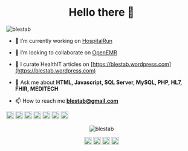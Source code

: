 <h1 align="center">Hello there 👋</h1>

<p align="left"> <img src="https://komarev.com/ghpvc/?username=blestab" alt="blestab" /> </p>

- 🔭 I’m currently working on [HospitalRun](https://github.com/HospitalRun)

- 👯 I’m looking to collaborate on [OpenEMR](https://github.com/openemr/openemr)

- 📝 I curate HealthIT articles on [https://blestab.wordpress.com](https://blestab.wordpress.com)

- 💬 Ask me about **HTML, Javascript, SQL Server, MySQL, PHP, HL7, FHIR, MEDITECH**

- 📫 How to reach me **blestab@gmail.com**

<p align="left"><img src="https://konpa.github.io/devicon/devicon.git/icons/vuejs/vuejs-original-wordmark.svg" alt="vuejs" width="20" height="20"/> <img src="https://konpa.github.io/devicon/devicon.git/icons/react/react-original-wordmark.svg" alt="react" width="20" height="20"/> <img src="https://konpa.github.io/devicon/devicon.git/icons/dot-net/dot-net-original-wordmark.svg" alt="dotnet" width="20" height="20"/> <img src="https://konpa.github.io/devicon/devicon.git/icons/javascript/javascript-original.svg" alt="javascript" width="20" height="20"/> <img src="https://konpa.github.io/devicon/devicon.git/icons/typescript/typescript-original.svg" alt="typescript" width="20" height="20"/> <img src="https://konpa.github.io/devicon/devicon.git/icons/mysql/mysql-original-wordmark.svg" alt="mysql" width="20" height="20"/> <img src="https://konpa.github.io/devicon/devicon.git/icons/php/php-original.svg" alt="php" width="20" height="20"/></p><p align="center"> <img src="https://github-readme-stats.vercel.app/api?username=blestab&show_icons=true" alt="blestab" /> </p>

<p align="center">
<a href="https://dev.to/blestab" target="blank"><img align="center" src="https://cdn.jsdelivr.net/npm/simple-icons@3.0.1/icons/dev-dot-to.svg" alt="blestab" height="20" width="20" /></a>
<a href="https://twitter.com/blestab" target="blank"><img align="center" src="https://cdn.jsdelivr.net/npm/simple-icons@3.0.1/icons/twitter.svg" alt="blestab" height="20" width="20" /></a>
<a href="https://linkedin.com/in/blessedtabvirwa" target="blank"><img align="center" src="https://cdn.jsdelivr.net/npm/simple-icons@3.0.1/icons/linkedin.svg" alt="blessedtabvirwa" height="20" width="20" /></a>
<a href="https://stackoverflow.com/blestab" target="blank"><img align="center" src="https://cdn.jsdelivr.net/npm/simple-icons@3.0.1/icons/stackoverflow.svg" alt="blestab" height="20" width="20" /></a>
</p>

<!--
**blestab/blestab** is a ✨ _special_ ✨ repository because its `README.md` (this file) appears on your GitHub profile.

Here are some ideas to get you started:

- 🔭 I’m currently working on ...
- 🌱 I’m currently learning ...
- 👯 I’m looking to collaborate on ...
- 🤔 I’m looking for help with ...
- 💬 Ask me about ...
- 📫 How to reach me: ...
- 😄 Pronouns: ...
- ⚡ Fun fact: ...
-->

